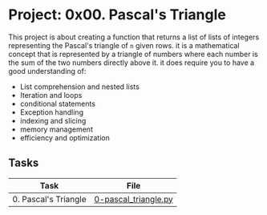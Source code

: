 # Project: 0x00. Pascal's Triangle
This project is about creating a function that returns a list of lists of integers representing the Pascal's triangle of `n` given rows.
it is a mathematical concept that is represented by a triangle of numbers where each number is the sum of the two numbers directly above it.
it does require you to have a good understanding of:
- List comprehension and nested lists
- Iteration and loops
- conditional statements
- Exception handling
- indexing and slicing
- memory management
- efficiency and optimization

## Tasks

| Task | File |
| ---- | ---- |
| 0. Pascal's Triangle | [0-pascal_triangle.py](./0-pascal_triangle.py) |
